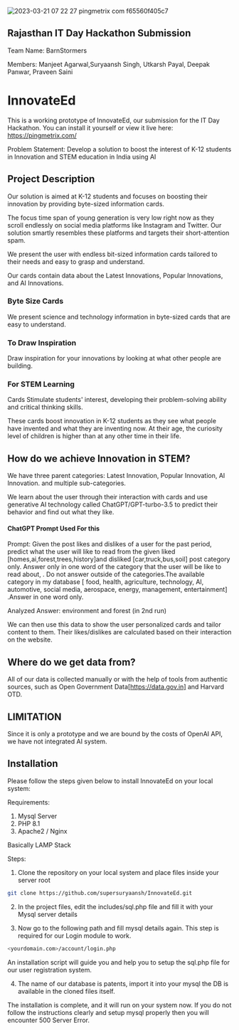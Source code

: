 
![2023-03-21 07 22 27 pingmetrix com f65560f405c7](https://user-images.githubusercontent.com/53139260/226501417-2e4710a5-6db7-4b54-80a7-e7b181fdfd93.png)


## Rajasthan IT Day Hackathon Submission

Team Name: BarnStormers

Members: Manjeet Agarwal,Suryaansh Singh, Utkarsh Payal, Deepak Panwar, Praveen Saini 
#     InnovateEd

This is a working prototype of InnovateEd, our submission for the IT Day Hackathon. You can install it yourself or view it live here:
https://pingmetrix.com/


Problem Statement: Develop a solution to boost the interest of K-12 students in Innovation and STEM education in India using AI
## Project Description

Our solution is aimed at K-12 students and focuses on boosting their innovation by providing byte-sized information cards.

The focus time span of young generation is very low right now as they scroll endlessly on social media platforms like Instagram and Twitter. Our solution smartly resembles these platforms and targets their short-attention spam.

We present the user with endless bit-sized information cards tailored to their needs and easy to grasp and understand.

Our cards contain data about the Latest Innovations, Popular Innovations, and AI Innovations.

### Byte Size Cards
We present science and technology information in byte-sized cards that are easy to understand.


### To Draw Inspiration
Draw inspiration for your innovations by looking at what other people are building.


### For STEM Learning
Cards Stimulate students' interest, developing their problem-solving ability and critical thinking skills.


These cards boost innovation in K-12 students as they see what people have invented and what they are inventing now. At their age, the curiosity level of children is higher than at any other time in their life.


## How do we achieve Innovation in STEM?
We have three parent categories: Latest Innovation, Popular Innovation, AI Innovation. and multiple sub-categories.

We learn about the user through their interaction with cards and use generative AI technology called ChatGPT/GPT-turbo-3.5 to predict their behavior and find out what they like.

#### ChatGPT Prompt Used For this
Prompt: Given the post likes and dislikes of a user for the past period, predict what the user will like to read from the given liked [homes,ai,forest,trees,history]and disliked [car,truck,bus,soil] post category only. Answer only in one word of the category that the user will be like  to read about, . Do not answer outside of the categories.The available category in my database [ food, health, agriculture, technology, AI, automotive, social media, aerospace, energy, management, entertainment] .Answer in one word only.

Analyzed Answer: environment and forest (in 2nd run)

We can then use this data to show the user personalized cards and tailor content to them. Their likes/dislikes are calculated based on their interaction on the website.


## Where do we get data from?

All of our data is collected manually or with the help of tools from authentic sources, such as Open Government Data[https://data.gov.in] and Harvard OTD. 

## LIMITATION
Since it is only a prototype and we are bound by the costs of OpenAI API, we have not integrated AI system.
## Installation

Please follow the steps given below to install InnovateEd on your local system:

Requirements:
1. Mysql Server
2. PHP 8.1 
3. Apache2 / Nginx

Basically LAMP Stack

Steps:
1. Clone the repository on your local system and place files inside your server root
```sh
git clone https://github.com/supersuryaansh/InnovateEd.git
```
2. In the project files, edit the includes/sql.php file and fill it with your Mysql server details

3. Now go to the following path and fill mysql details again. This step is required for our Login module to work.
```sh
<yourdomain.com>/account/login.php
```
An installation script will guide you and help you to setup the sql.php file for our user registration system.

4. The name of our database is patents, import it into your mysql the DB is available in the cloned files itself.

The installation is complete, and it will run on your system now. If you do not follow the instructions clearly and setup mysql properly then you will encounter 500 Server Error.
